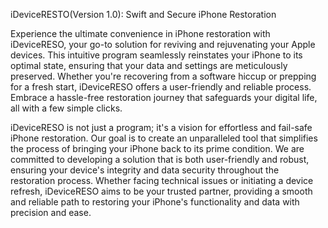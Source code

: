iDeviceRESTO(Version 1.0): Swift and Secure iPhone Restoration

Experience the ultimate convenience in iPhone restoration with iDeviceRESO, your go-to solution for reviving and rejuvenating your Apple devices. This intuitive program seamlessly reinstates your iPhone to its optimal state, ensuring that your data and settings are meticulously preserved. Whether you're recovering from a software hiccup or prepping for a fresh start, iDeviceRESO offers a user-friendly and reliable process. Embrace a hassle-free restoration journey that safeguards your digital life, all with a few simple clicks.

iDeviceRESO is not just a program; it's a vision for effortless and fail-safe iPhone restoration. Our goal is to create an unparalleled tool that simplifies the process of bringing your iPhone back to its prime condition. We are committed to developing a solution that is both user-friendly and robust, ensuring your device's integrity and data security throughout the restoration process. Whether facing technical issues or initiating a device refresh, iDeviceRESO aims to be your trusted partner, providing a smooth and reliable path to restoring your iPhone's functionality and data with precision and ease.
